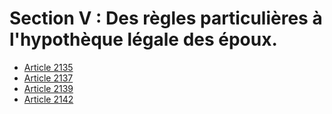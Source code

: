 # Section V : Des règles particulières à l'hypothèque légale des époux.

- [Article 2135](article-2135.md)
- [Article 2137](article-2137.md)
- [Article 2139](article-2139.md)
- [Article 2142](article-2142.md)
